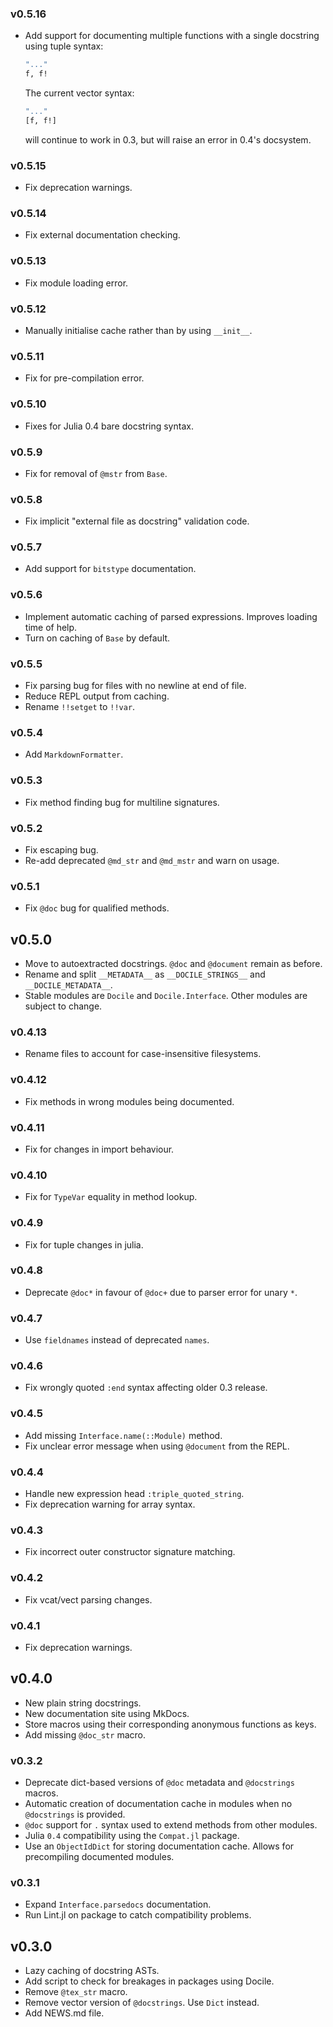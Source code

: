 ### v0.5.16

* Add support for documenting multiple functions with a single docstring using tuple syntax:

  ```julia
  "..."
  f, f!
  ```

  The current vector syntax:

  ```julia
  "..."
  [f, f!]
  ```

  will continue to work in 0.3, but will raise an error in 0.4's docsystem.

### v0.5.15

* Fix deprecation warnings.

### v0.5.14

* Fix external documentation checking.

### v0.5.13

* Fix module loading error.

### v0.5.12

* Manually initialise cache rather than by using ``__init__``.

### v0.5.11

* Fix for pre-compilation error.

### v0.5.10

* Fixes for Julia 0.4 bare docstring syntax.

### v0.5.9

* Fix for removal of ``@mstr`` from ``Base``.

### v0.5.8

* Fix implicit "external file as docstring" validation code.

### v0.5.7

* Add support for ``bitstype`` documentation.

### v0.5.6

* Implement automatic caching of parsed expressions. Improves loading time of help.
* Turn on caching of ``Base`` by default.

### v0.5.5

* Fix parsing bug for files with no newline at end of file.
* Reduce REPL output from caching.
* Rename ``!!setget`` to ``!!var``.

### v0.5.4

* Add ``MarkdownFormatter``.

### v0.5.3

* Fix method finding bug for multiline signatures.

### v0.5.2

* Fix escaping bug.
* Re-add deprecated ``@md_str`` and ``@md_mstr`` and warn on usage.

### v0.5.1

* Fix ``@doc`` bug for qualified methods.

## v0.5.0

* Move to autoextracted docstrings. ``@doc`` and ``@document`` remain as before.
* Rename and split ``__METADATA__`` as ``__DOCILE_STRINGS__`` and ``__DOCILE_METADATA__``.
* Stable modules are ``Docile`` and ``Docile.Interface``. Other modules are subject to change.

### v0.4.13

* Rename files to account for case-insensitive filesystems.

### v0.4.12

* Fix methods in wrong modules being documented.

### v0.4.11

* Fix for changes in import behaviour.

### v0.4.10

* Fix for `TypeVar` equality in method lookup.

### v0.4.9

* Fix for tuple changes in julia.

### v0.4.8

* Deprecate `@doc*` in favour of `@doc+` due to parser error for unary `*`.

### v0.4.7

* Use `fieldnames` instead of deprecated `names`.

### v0.4.6

* Fix wrongly quoted `:end` syntax affecting older 0.3 release.

### v0.4.5

* Add missing `Interface.name(::Module)` method.
* Fix unclear error message when using `@document` from the REPL.

### v0.4.4

* Handle new expression head `:triple_quoted_string`.
* Fix deprecation warning for array syntax.

### v0.4.3

* Fix incorrect outer constructor signature matching.

### v0.4.2

* Fix vcat/vect parsing changes.

### v0.4.1

* Fix deprecation warnings.

## v0.4.0

* New plain string docstrings.
* New documentation site using MkDocs.
* Store macros using their corresponding anonymous functions as keys.
* Add missing `@doc_str` macro.

### v0.3.2

* Deprecate dict-based versions of `@doc` metadata and `@docstrings` macros.
* Automatic creation of documentation cache in modules when no `@docstrings` is provided.
* `@doc` support for `.` syntax used to extend methods from other modules.
* Julia `0.4` compatibility using the `Compat.jl` package.
* Use an `ObjectIdDict` for storing documentation cache. Allows for precompiling documented modules.

### v0.3.1

* Expand `Interface.parsedocs` documentation.
* Run Lint.jl on package to catch compatibility problems.

## v0.3.0

* Lazy caching of docstring ASTs.
* Add script to check for breakages in packages using Docile.
* Remove `@tex_str` macro.
* Remove vector version of `@docstrings`. Use `Dict` instead.
* Add NEWS.md file.
